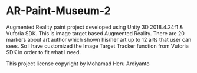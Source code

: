 # AR-Paint-Museum-2
Augmented Reality paint project developed using Unity 3D 2018.4.24f1 & Vuforia SDK.
This is image target based Augmented Reality.
There are 20 markers about art author which shown his/her art up to 12 arts that user can sees.
So I have customized the Image Target Tracker function from Vuforia SDK in order to fit what I need.

This project license copyright by Mohamad Heru Ardiyanto
